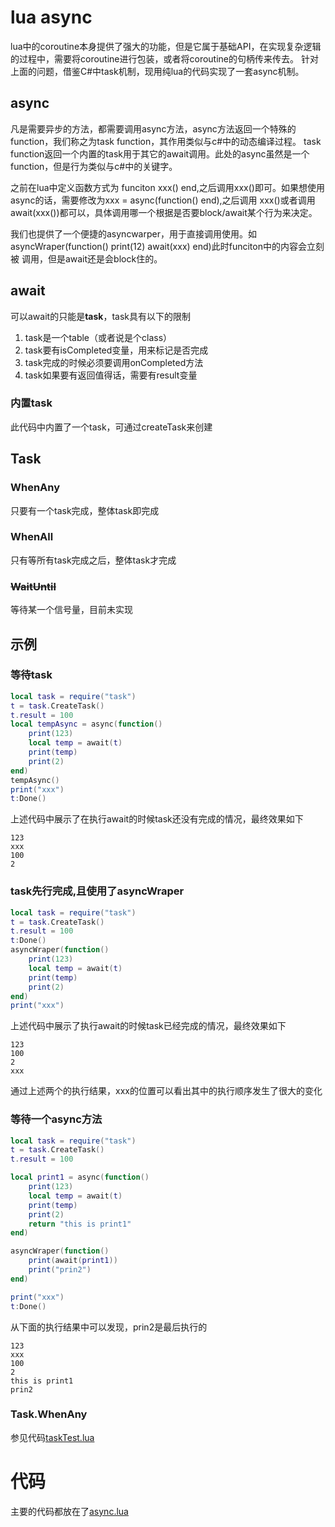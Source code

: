 # lua async
lua中的coroutine本身提供了强大的功能，但是它属于基础API，在实现复杂逻辑的过程中，需要将coroutine进行包装，或者将coroutine的句柄传来传去。
针对上面的问题，借鉴C#中task机制，现用纯lua的代码实现了一套async机制。

## async
凡是需要异步的方法，都需要调用async方法，async方法返回一个特殊的function，我们称之为task function，其作用类似与c#中的动态编译过程。
task function返回一个内置的task用于其它的await调用。此处的async虽然是一个function，但是行为类似与c#中的关键字。

之前在lua中定义函数方式为 funciton xxx() end,之后调用xxx()即可。如果想使用async的话，需要修改为xxx = async(function() end),之后调用
xxx()或者调用await(xxx())都可以，具体调用哪一个根据是否要block/await某个行为来决定。

我们也提供了一个便捷的asyncwarper，用于直接调用使用。如asyncWraper(function() print(12) await(xxx) end)此时funciton中的内容会立刻被
调用，但是await还是会block住的。

## await
可以await的只能是**task**，task具有以下的限制
1. task是一个table（或者说是个class）
2. task要有isCompleted变量，用来标记是否完成
3. task完成的时候必须要调用onCompleted方法
4. task如果要有返回值得话，需要有result变量

### 内置task
此代码中内置了一个task，可通过createTask来创建

## Task
### WhenAny
只要有一个task完成，整体task即完成

### WhenAll
只有等所有task完成之后，整体task才完成

### ~~WaitUntil~~
等待某一个信号量，目前未实现

## 示例

### 等待task
```lua
local task = require("task")
t = task.CreateTask()
t.result = 100
local tempAsync = async(function()
    print(123)
    local temp = await(t)
    print(temp)
    print(2)
end)
tempAsync()
print("xxx")
t:Done()
```
上述代码中展示了在执行await的时候task还没有完成的情况，最终效果如下
```
123
xxx
100
2
```
### task先行完成,且使用了asyncWraper
```lua
local task = require("task")
t = task.CreateTask()
t.result = 100
t:Done()
asyncWraper(function()
    print(123)
    local temp = await(t)
    print(temp)
    print(2)
end)
print("xxx")
```
上述代码中展示了执行await的时候task已经完成的情况，最终效果如下
```
123
100
2
xxx
```
通过上述两个的执行结果，xxx的位置可以看出其中的执行顺序发生了很大的变化

### 等待一个async方法

```lua
local task = require("task")
t = task.CreateTask()
t.result = 100

local print1 = async(function() 
    print(123)  
    local temp = await(t)
    print(temp)
    print(2)
    return "this is print1"
end)

asyncWraper(function() 
    print(await(print1))
    print("prin2")
end)

print("xxx")
t:Done()
```
从下面的执行结果中可以发现，prin2是最后执行的
```
123
xxx
100
2
this is print1
prin2
```

### Task.WhenAny
参见代码[taskTest.lua](./demo/taskTest.lua)

# 代码
主要的代码都放在了[async.lua](./source/async.lua)

